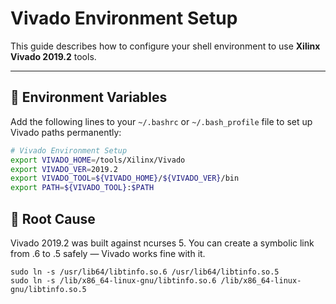 # Vivado Environment Setup

This guide describes how to configure your shell environment to use **Xilinx Vivado 2019.2** tools.

---

## 🧩 Environment Variables

Add the following lines to your `~/.bashrc` or `~/.bash_profile` file to set up Vivado paths permanently:

```bash
# Vivado Environment Setup
export VIVADO_HOME=/tools/Xilinx/Vivado
export VIVADO_VER=2019.2
export VIVADO_TOOL=${VIVADO_HOME}/${VIVADO_VER}/bin
export PATH=${VIVADO_TOOL}:$PATH
```

## 🧩 Root Cause

Vivado 2019.2 was built against ncurses 5. You can create a symbolic link from .6 to .5 safely — Vivado works fine with it.

```
sudo ln -s /usr/lib64/libtinfo.so.6 /usr/lib64/libtinfo.so.5
sudo ln -s /lib/x86_64-linux-gnu/libtinfo.so.6 /lib/x86_64-linux-gnu/libtinfo.so.5
```
